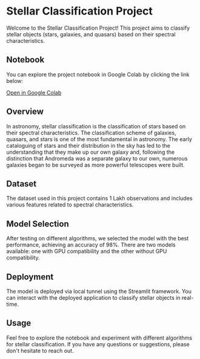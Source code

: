 # Stellar Classification Project

Welcome to the Stellar Classification Project! This project aims to classify stellar objects (stars, galaxies, and quasars) based on their spectral characteristics.

## Notebook
You can explore the project notebook in Google Colab by clicking the link below:

[Open in Google Colab](https://colab.research.google.com/github/blackmamba-ops/Stellar-Classification/blob/main/Stellar_classification.ipynb)

## Overview
In astronomy, stellar classification is the classification of stars based on their spectral characteristics. The classification scheme of galaxies, quasars, and stars is one of the most fundamental in astronomy. The early cataloguing of stars and their distribution in the sky has led to the understanding that they make up our own galaxy and, following the distinction that Andromeda was a separate galaxy to our own, numerous galaxies began to be surveyed as more powerful telescopes were built. 

## Dataset
The dataset used in this project contains 1 Lakh observations and includes various features related to spectral characteristics.

## Model Selection
After testing on different algorithms, we selected the model with the best performance, achieving an accuracy of 98%. There are two models available: one with GPU compatibility and the other without GPU compatibility.

## Deployment
The model is deployed via local tunnel using the Streamlit framework. You can interact with the deployed application to classify stellar objects in real-time.

## Usage
Feel free to explore the notebook and experiment with different algorithms for stellar classification. If you have any questions or suggestions, please don't hesitate to reach out.

